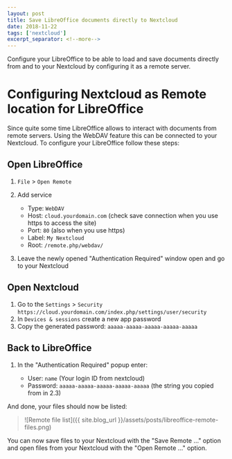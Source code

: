 ```yaml
---
layout: post
title: Save LibreOffice documents directly to Nextcloud
date: 2018-11-22
tags: ['nextcloud']
excerpt_separator: <!--more-->
---
```


Configure your LibreOffice to be able to load and save documents directly from and to your Nextcloud by configuring it as a remote server.

<!--more-->

# Configuring Nextcloud as Remote location for LibreOffice

Since quite some time LibreOffice allows to interact with documents from remote servers.
Using the WebDAV feature this can be connected to your Nextcloud. To configure your LibreOffice follow these steps:

## Open LibreOffice

1. `File` > `Open Remote`
2. Add service

    * Type: `WebDAV`
    * Host: `cloud.yourdomain.com` (check save connection when you use https to access the site)
    * Port: `80` (also when you use https)
    * Label: `My Nextcloud`
    * Root: `/remote.php/webdav/`
3. Leave the newly opened "Authentication Required" window open and go to your Nextcloud 

## Open Nextcloud

  1. Go to the `Settings` > `Security`
    `https://cloud.yourdomain.com/index.php/settings/user/security`
  2. In `Devices & sessions` create a new app password
  3. Copy the generated password: `aaaaa-aaaaa-aaaaa-aaaaa-aaaaa`

## Back to LibreOffice

1. In the "Authentication Required" popup enter:

    * User: `name` (Your login ID from nextcloud)
    * Password: `aaaaa-aaaaa-aaaaa-aaaaa-aaaaa` (the string you copied from in 2.3)

And done, your files should now be listed:

> ![Remote file list]({{ site.blog_url }}/assets/posts/libreoffice-remote-files.png)

You can now save files to your Nextcloud with the "Save Remote …" option and open files from your Nextcloud with the "Open Remote …" option.
